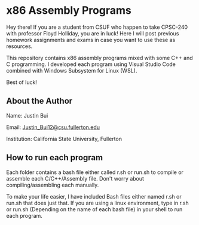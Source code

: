 # x86 Assembly Programs

Hey there! If you are a student from CSUF who happen to
take CPSC-240 with professor Floyd Holliday, you are in luck!
Here I will post previous homework assignments and exams in case
you want to use these as resources.

This repository contains x86 assembly programs mixed with some
C++ and C programming. I developed each program using Visual Studio Code
combined with Windows Subsystem for Linux (WSL).

Best of luck!

## About the Author

Name: Justin Bui

Email: Justin_Bui12@csu.fullerton.edu

Institution: California State University, Fullerton

## How to run each program

Each folder contains a bash file either called r.sh or run.sh to compile
or assemble each C/C++/Assembly file. Don't worry about compiling/assembling
each manually.

To make your life easier, I have included Bash files either named r.sh or
run.sh that does just that. If you are using a linux environment, type in
r.sh or run.sh (Depending on the name of each bash file) in your shell to
run each program.

